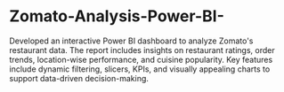 # Zomato-Analysis-Power-BI-
Developed an interactive Power BI dashboard to analyze Zomato's restaurant data. The report includes insights on restaurant ratings, order trends, location-wise performance, and cuisine popularity. Key features include dynamic filtering, slicers, KPIs, and visually appealing charts to support data-driven decision-making.
